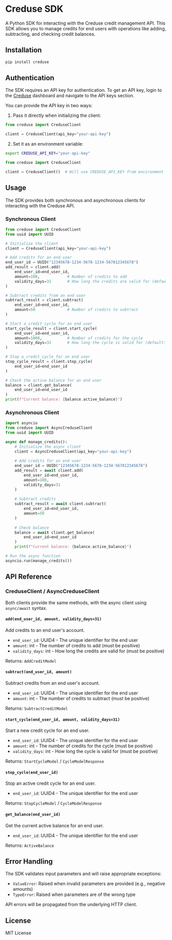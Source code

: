 # Creduse SDK

A Python SDK for interacting with the Creduse credit management API. This SDK allows you to manage credits for end users with operations like adding, subtracting, and checking credit balances.

## Installation

```bash
pip install creduse
```

## Authentication

The SDK requires an API key for authentication. To get an API key, login to the [Creduse](https://creduse.com) dashboard and navigate to the API keys section.

You can provide the API key in two ways:

1. Pass it directly when initializing the client:

```python
from creduse import CreduseClient

client = CreduseClient(api_key="your-api-key")
```

2. Set it as an environment variable:

```bash
export CREDUSE_API_KEY="your-api-key"
```

```python
from creduse import CreduseClient

client = CreduseClient()  # Will use CREDUSE_API_KEY from environment
```

## Usage

The SDK provides both synchronous and asynchronous clients for interacting with the Creduse API.

### Synchronous Client

```python
from creduse import CreduseClient
from uuid import UUID

# Initialize the client
client = CreduseClient(api_key="your-api-key")

# Add credits for an end user
end_user_id = UUID("12345678-1234-5678-1234-567812345678")
add_result = client.add(
    end_user_id=end_user_id,
    amount=100,            # Number of credits to add
    validity_days=31       # How long the credits are valid for (default: 31)
)

# Subtract credits from an end user
subtract_result = client.subtract(
    end_user_id=end_user_id,
    amount=50              # Number of credits to subtract
)

# Start a credit cycle for an end user
start_cycle_result = client.start_cycle(
    end_user_id=end_user_id,
    amount=1000,           # Number of credits for the cycle
    validity_days=31       # How long the cycle is valid for (default: 31)
)

# Stop a credit cycle for an end user
stop_cycle_result = client.stop_cycle(
    end_user_id=end_user_id
)

# Check the active balance for an end user
balance = client.get_balance(
    end_user_id=end_user_id
)
print(f"Current balance: {balance.active_balance}")
```

### Asynchronous Client

```python
import asyncio
from creduse import AsyncCreduseClient
from uuid import UUID

async def manage_credits():
    # Initialize the async client
    client = AsyncCreduseClient(api_key="your-api-key")
    
    # Add credits for an end user
    end_user_id = UUID("12345678-1234-5678-1234-567812345678")
    add_result = await client.add(
        end_user_id=end_user_id,
        amount=100,
        validity_days=31
    )
    
    # Subtract credits
    subtract_result = await client.subtract(
        end_user_id=end_user_id,
        amount=50
    )
    
    # Check balance
    balance = await client.get_balance(
        end_user_id=end_user_id
    )
    print(f"Current balance: {balance.active_balance}")

# Run the async function
asyncio.run(manage_credits())
```

## API Reference

### CreduseClient / AsyncCreduseClient

Both clients provide the same methods, with the async client using `async/await` syntax.

#### `add(end_user_id, amount, validity_days=31)`

Add credits to an end user's account.

- `end_user_id`: UUID4 - The unique identifier for the end user
- `amount`: int - The number of credits to add (must be positive)
- `validity_days`: int - How long the credits are valid for (must be positive)

Returns: `AddCreditModel`

#### `subtract(end_user_id, amount)`

Subtract credits from an end user's account.

- `end_user_id`: UUID4 - The unique identifier for the end user
- `amount`: int - The number of credits to subtract (must be positive)

Returns: `SubtractCreditModel`

#### `start_cycle(end_user_id, amount, validity_days=31)`

Start a new credit cycle for an end user.

- `end_user_id`: UUID4 - The unique identifier for the end user
- `amount`: int - The number of credits for the cycle (must be positive)
- `validity_days`: int - How long the cycle is valid for (must be positive)

Returns: `StartCycleModel` / `CycleModelResponse`

#### `stop_cycle(end_user_id)`

Stop an active credit cycle for an end user.

- `end_user_id`: UUID4 - The unique identifier for the end user

Returns: `StopCycleModel` / `CycleModelResponse`

#### `get_balance(end_user_id)`

Get the current active balance for an end user.

- `end_user_id`: UUID4 - The unique identifier for the end user

Returns: `ActiveBalance`

## Error Handling

The SDK validates input parameters and will raise appropriate exceptions:

- `ValueError`: Raised when invalid parameters are provided (e.g., negative amounts)
- `TypeError`: Raised when parameters are of the wrong type

API errors will be propagated from the underlying HTTP client.


## License

MIT License

